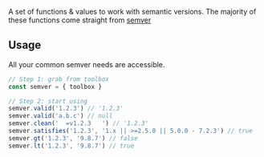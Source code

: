 A set of functions & values to work with semantic versions. The majority of these functions come
straight from [semver](https://github.com/npm/node-semver)

## Usage

All your common semver needs are accessible.

```js
// Step 1: grab from toolbox
const semver = { toolbox }

// Step 2: start using
semver.valid('1.2.3') // '1.2.3'
semver.valid('a.b.c') // null
semver.clean('  =v1.2.3   ') // '1.2.3'
semver.satisfies('1.2.3', '1.x || >=2.5.0 || 5.0.0 - 7.2.3') // true
semver.gt('1.2.3', '9.8.7') // false
semver.lt('1.2.3', '9.8.7') // true
```
